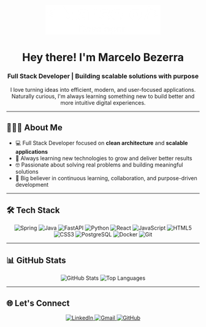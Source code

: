 <p align="center">
  <img src="https://raw.githubusercontent.com/marcelobezerrajr/logo-marcelo-developer/main/logo_marcelo_developer_branco.png" alt="My Logo" width="300">
</p>

<h1 align="center">Hey there! I'm Marcelo Bezerra</h1>
<h3 align="center">Full Stack Developer | Building scalable solutions with purpose</h3>

<p align="center">
  I love turning ideas into efficient, modern, and user-focused applications.  
  Naturally curious, I'm always learning something new to build better and more intuitive digital experiences.
</p>

---

## 🧑🏻‍💻 About Me  

- 💻 Full Stack Developer focused on **clean architecture** and **scalable applications**  
- 📘 Always learning new technologies to grow and deliver better results  
- 🤓 Passionate about solving real problems and building meaningful solutions  
- 🫡 Big believer in continuous learning, collaboration, and purpose-driven development  

---

## 🛠️ Tech Stack  

<p align="center">
  <img src="https://cdn.jsdelivr.net/gh/devicons/devicon/icons/spring/spring-original.svg" height="60" alt="Spring" />
  <img src="https://cdn.jsdelivr.net/gh/devicons/devicon/icons/java/java-original.svg" height="60" alt="Java" />
  <img src="https://cdn.jsdelivr.net/gh/devicons/devicon/icons/fastapi/fastapi-original.svg" height="60" alt="FastAPI" />
  <img src="https://cdn.jsdelivr.net/gh/devicons/devicon/icons/python/python-original.svg" height="60" alt="Python" />
  <img src="https://cdn.jsdelivr.net/gh/devicons/devicon/icons/react/react-original.svg" height="60" alt="React" />
  <img src="https://cdn.jsdelivr.net/gh/devicons/devicon/icons/javascript/javascript-original.svg" height="60" alt="JavaScript" />
  <img src="https://cdn.jsdelivr.net/gh/devicons/devicon/icons/html5/html5-original.svg" height="60" alt="HTML5" />
  <img src="https://cdn.jsdelivr.net/gh/devicons/devicon/icons/css3/css3-original.svg" height="60" alt="CSS3" />
  <img src="https://cdn.jsdelivr.net/gh/devicons/devicon/icons/postgresql/postgresql-original.svg" height="60" alt="PostgreSQL" />
  <img src="https://cdn.jsdelivr.net/gh/devicons/devicon/icons/docker/docker-original.svg" height="60" alt="Docker" />
  <img src="https://cdn.jsdelivr.net/gh/devicons/devicon/icons/git/git-original.svg" height="60" alt="Git" />
</p>

---

## 📊 GitHub Stats  

<p align="center">
  <img src="https://github-readme-stats.vercel.app/api?username=marcelobezerrajr&theme=react&hide_border=true&show_icons=true&include_all_commits=true&count_private=true" height="180" alt="GitHub Stats" />
  <img src="https://github-readme-stats.vercel.app/api/top-langs/?username=marcelobezerrajr&layout=compact&theme=react&hide_border=true&langs_count=6" height="180" alt="Top Languages" />
</p>

---

## 🌐 Let's Connect  

<p align="center">
  <a href="https://linkedin.com/in/marcelobezerrambj/" target="_blank">
    <img src="https://img.shields.io/badge/LinkedIn-0077B5?style=for-the-badge&logo=linkedin&logoColor=white" height="40" alt="LinkedIn" />
  </a>
  <a href="mailto:marcelojuniorbzerra12@gmail.com">
    <img src="https://img.shields.io/badge/Gmail-D14836?style=for-the-badge&logo=gmail&logoColor=white" height="40" alt="Gmail" />
  </a>
  <a href="https://github.com/marcelobezerrajr" target="_blank">
    <img src="https://img.shields.io/badge/GitHub-100000?style=for-the-badge&logo=github&logoColor=white" height="40" alt="GitHub" />
  </a>
</p>
